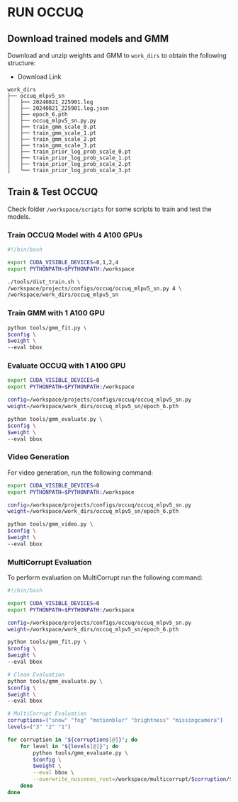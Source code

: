 # RUN OCCUQ

## Download trained models and GMM
Download and unzip weights and GMM to `work_dirs` to obtain the following structure:
- Download Link


```
work_dirs
├── occuq_mlpv5_sn
│   ├── 20240821_225901.log
│   ├── 20240821_225901.log.json
│   ├── epoch_6.pth
│   ├── occuq_mlpv5_sn.py.py
│   ├── train_gmm_scale_0.pt
│   ├── train_gmm_scale_1.pt
│   ├── train_gmm_scale_2.pt
│   ├── train_gmm_scale_3.pt
│   ├── train_prior_log_prob_scale_0.pt
│   ├── train_prior_log_prob_scale_1.pt
│   ├── train_prior_log_prob_scale_2.pt
│   └── train_prior_log_prob_scale_3.pt
```


## Train & Test OCCUQ
Check folder `/workspace/scripts` for some scripts to train and test the models.


### Train OCCUQ Model with 4 A100 GPUs
```bash
#!/bin/bash

export CUDA_VISIBLE_DEVICES=0,1,2,4
export PYTHONPATH=$PYTHONPATH:/workspace

./tools/dist_train.sh \
/workspace/projects/configs/occuq/occuq_mlpv5_sn.py 4 \
/workspace/work_dirs/occuq_mlpv5_sn
```


### Train GMM with 1 A100 GPU
```bash
python tools/gmm_fit.py \
$config \
$weight \
--eval bbox
```


### Evaluate OCCUQ with 1 A100 GPU
```bash
export CUDA_VISIBLE_DEVICES=0
export PYTHONPATH=$PYTHONPATH:/workspace

config=/workspace/projects/configs/occuq/occuq_mlpv5_sn.py 
weight=/workspace/work_dirs/occuq_mlpv5_sn/epoch_6.pth

python tools/gmm_evaluate.py \
$config \
$weight \
--eval bbox
```

### Video Generation
For video generation, run the following command:
```bash
export CUDA_VISIBLE_DEVICES=0
export PYTHONPATH=$PYTHONPATH:/workspace

config=/workspace/projects/configs/occuq/occuq_mlpv5_sn.py 
weight=/workspace/work_dirs/occuq_mlpv5_sn/epoch_6.pth

python tools/gmm_video.py \
$config \
$weight \
--eval bbox
```

### MultiCorrupt Evaluation
To perform evaluation on MultiCorrupt run the following command:
```bash
#!/bin/bash

export CUDA_VISIBLE_DEVICES=0
export PYTHONPATH=$PYTHONPATH:/workspace

config=/workspace/projects/configs/occuq/occuq_mlpv5_sn.py
weight=/workspace/work_dirs/occuq_mlpv5_sn/epoch_6.pth

python tools/gmm_fit.py \
$config \
$weight \
--eval bbox

# Clean Evaluation
python tools/gmm_evaluate.py \
$config \
$weight \
--eval bbox

# MultiCorrupt Evaluation
corruptions=("snow" "fog" "motionblur" "brightness" "missingcamera")
levels=("3" "2" "1")

for corruption in "${corruptions[@]}"; do
    for level in "${levels[@]}"; do
        python tools/gmm_evaluate.py \
        $config \
        $weight \
        --eval bbox \
        --overwrite_nuscenes_root=/workspace/multicorrupt/$corruption/$level
    done
done
```